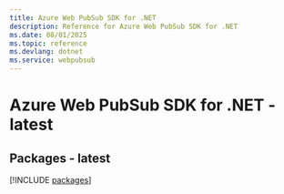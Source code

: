 ```yaml
---
title: Azure Web PubSub SDK for .NET
description: Reference for Azure Web PubSub SDK for .NET
ms.date: 08/01/2025
ms.topic: reference
ms.devlang: dotnet
ms.service: webpubsub
---
```

# Azure Web PubSub SDK for .NET - latest
## Packages - latest
[!INCLUDE [packages](web-pubsub-index.md)]